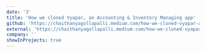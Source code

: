 ```yaml
---
date: '3'
title: 'How we cloned Vyapar, an Accounting & Inventory Managing app'
github: 'https://chaithanyagollapalli.medium.com/how-we-cloned-vyapar-an-accounting-inventory-managing-app-1b06266d8fe0'
external: 'https://chaithanyagollapalli.medium.com/how-we-cloned-vyapar-an-accounting-inventory-managing-app-1b06266d8fe0'
company: ''
showInProjects: true
---
```

